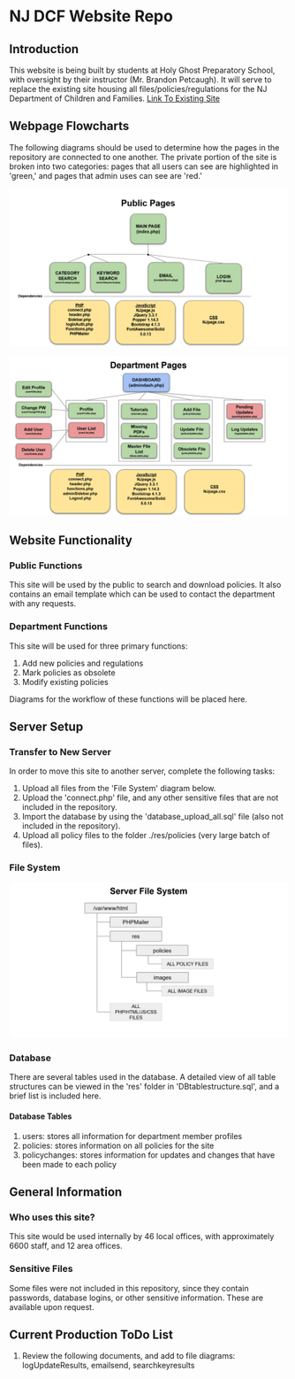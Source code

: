 # NJ DCF Website Repo
## Introduction
This website is being built by students at Holy Ghost Preparatory School, with oversight by their instructor (Mr. Brandon Petcaugh). It will serve to replace the existing site housing all files/policies/regulations for the NJ Department of Children and Families. [Link To Existing Site](https://www.nj.gov/dcf/policy_manuals/toc.shtml) 

## Webpage Flowcharts
The following diagrams should be used to determine how the pages in the repository are connected to one another. The private portion of the site is broken into two categories: pages that all users can see are highlighted in 'green,' and pages that admin uses can see are 'red.' 

![Public Webpage](res/diagrams/publicsite_diagram.PNG)

![Admin Webpage](res/diagrams/adminsite_diagram.PNG)


## Website Functionality
### Public Functions
This site will be used by the public to search and download policies. It also contains an email template which can be used to contact the department with any requests.

### Department Functions
This site will be used for three primary functions:
1. Add new policies and regulations
2. Mark policies as obsolete
3. Modify existing policies

Diagrams for the workflow of these functions will be placed here.

## Server Setup
### Transfer to New Server
In order to move this site to another server, complete the following tasks:
1. Upload all files from the 'File System' diagram below.
2. Upload the 'connect.php' file, and any other sensitive files that are not included in the repository.
3. Import the database by using the 'database_upload_all.sql' file (also not included in the repository).
4. Upload all policy files to the folder ./res/policies (very large batch of files).

### File System
![Server File System](res/diagrams/serverfiles_diagram.PNG)

### Database
There are several tables used in the database. A detailed view of all table structures can be viewed in the 'res' folder in 'DBtablestructure.sql', and a brief list is included here.

#### Database Tables
1. users: stores all information for department member profiles
2. policies: stores information on all policies for the site
3. policychanges: stores information for updates and changes that have been made to each policy

## General Information
### Who uses this site?
This site would be used internally by 46 local offices, with approximately 6600 staff, and 12 area offices.

### Sensitive Files
Some files were not included in this repository, since they contain passwords, database logins, or other sensitive information. These are available upon request. 

## Current Production ToDo List
1. Review the following documents, and add to file diagrams: logUpdateResults, emailsend, searchkeyresults
